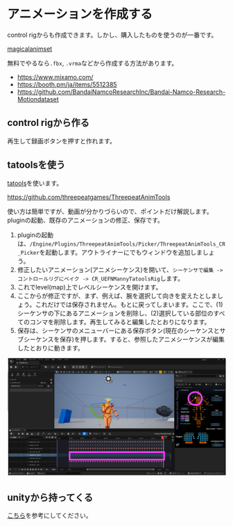 # アニメーションを作成する

control rigからも作成できます。しかし、購入したものを使うのが一番です。

[magicalanimset](https://www.fab.com/ja/listings/a63386b8-7cad-42cd-8b81-a9de147e1f08)

無料でやるなら`.fbx`, `.vrma`などから作成する方法があります。

- https://www.mixamo.com/
- https://booth.pm/ja/items/5512385
- https://github.com/BandaiNamcoResearchInc/Bandai-Namco-Research-Motiondataset

## control rigから作る

再生して録画ボタンを押すと作れます。

## tatoolsを使う

[tatools](https://www.fab.com/ja/listings/a5d3b60d-b886-4564-bf6d-15d46a8d27fe)を使います。

https://github.com/threepeatgames/ThreepeatAnimTools

使い方は簡単ですが、動画が分かりづらいので、ポイントだけ解説します。pluginの起動、既存のアニメーションの修正、保存です。

1. pluginの起動は、`/Engine/Plugins/ThreepeatAnimTools/Picker/ThreepeatAnimTools_CR_Picker`を起動します。アウトライナーにでもウィンドウを追加しましょう。
2. 修正したいアニメーション(アニメシーケンス)を開いて、`シーケンサで編集 -> コントロールリグにベイク -> CR_UEFNMannyTatoolsRig`します。
3. これでlevel(map)上でレベルシーケンスを開けます。
4. ここからが修正ですが、まず、例えば、腕を選択して向きを変えたとしましょう。これだけでは保存されません。もとに戻ってしまいます。ここで、(1)シーケンサの下にあるアニメーションを削除し、(2)選択している部位のすべてのコンマを削除します。再生してみると編集したとおりになります。
5. 保存は、シーケンサのメニューバーにある保存ボタン(現在のシーケンスとサブシーケンスを保存)を押します。すると、参照したアニメシーケンスが編集したとおりに動きます。

![](/img/0016.png)

## unityから持ってくる

[こちら](/unity/01_fbx.html)を参考にしてください。


